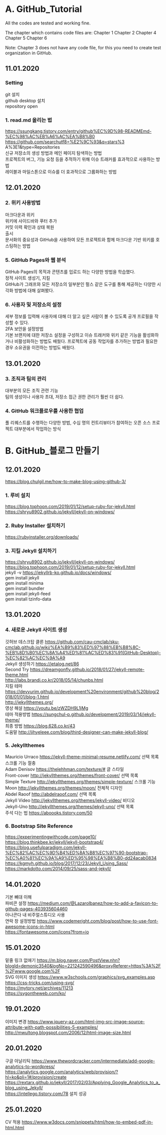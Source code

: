 # A. GitHub_Tutorial

All the codes are tested and working fine.

The chapter which contains code files are:
Chapter 1
Chapter 2
Chapter 4
Chapter 5
Chapter 6

Note: Chapter 3 does not have any code file, for this you need to create test organization in GitHub.

## 11.01.2020
### Setting
git 설치     
github desktop 설치     
repository open      

### 1. read.md 올리는 법
   https://ssungkang.tistory.com/entry/github%EC%9D%98-READMEmd-%EC%98%AC%EB%A6%AC%EA%B8%B0      
   https://github.com/searchutf8=%E2%9C%93&q=stars%3 A%3E1&type=Repositories      
   신규 저장소의 생성 방법과 메인 페이지 탐색하는 방법      
   프로젝트의 버그, 기능 요청 등을 추적하기 위해 이슈 트래커를 효과적으로 사용하는 방법      
   레이블과 마일스톤으로 이슈를 더 효과적으로 그룹화하는 방법
   
## 12.01.2020

### 2. 위키 사용방법
   마크다운과 위키      
   위키에 사이드바와 푸터 추가      
   커밋 이력 확인과 상태 복원       
   출시      
   문서화의 중요성과  GitHub을 사용하여 모든 프로젝트와 함께 마크다운 기반 위키를 호스팅하는 방법     
   
### 5. GitHub Pages와 웹 분석
   GitHub Pages의 목적과 콘텐츠를 업로드 하는 다양한 방법을 학습했다.     
   정적 사이트 생성기, 지킬      
   GitHub가 그래프와 모든 저장소의 일부분인 펄스 같은 도구를 통해 제공하는 다양한 시각화 방법에 대해 살펴봤다.     
   
### 6. 사용자 및 저장소의 설정
   세부 정보를 입력해 사용자에 대해 더 알고 싶은 사람이 볼 수 있도록 공개 프로필을 작성할 수 있다.     
   2FA 보안을 설정방법     
   기본 브랜치에 대한 저장소 설정을 구성하고 이슈 트래커와 위키 같은 기능을 활성화하거나 비활성화하는 방법도 배웠다. 프로젝트에 공동 작업자를 추가하는 방법과 필요한 경우 소유권을 이전하는 방법도 배웠다.       

## 13.01.2020
### 3. 조직과 팀의 관리
   대부분의 모든 조직 관련 기능     
   팀의 생성이나 사용자 초대, 저장소 접근 권한 관리가 훨씬 더 쉽다.     
   
### 4. GitHub 워크플로우를 사용한 협업
   풀 리퀘스트를 수행하는 다양한 방법, 수십 명의 컨트리뷰터가 참여하는 오픈 소스 프로젝트 대부분에서 작업하는 방식      
   


# B. GitHub_블로그 만들기

## 12.01.2020
   https://blog.chulgil.me/how-to-make-blog-using-github-3/      

### 1. 루비 설치     
   https://blog.tophoon.com/2019/01/12/setup-ruby-for-jekyll.html        
   https://shryu8902.github.io/jekyll/jekyll-on-windows/
### 2. Ruby Installer 설치하기       
   https://rubyinstaller.org/downloads/          
### 3. 지킬 Jekyll 설치하기            
   https://shryu8902.github.io/jekyll/jekyll-on-windows/     
   https://blog.tophoon.com/2019/01/12/setup-ruby-for-jekyll.html     
   jekyll -v    https://jekyllrb-ko.github.io/docs/windows/      
   gem install jekyll     
   gem install minima     
   gem install bundler     
   gem install jekyll-feed     
   gem install tzinfo-data     

## 13.01.2020     

### 4. 새로운 Jekyll 사이트 생성     
   깃허브 데스크탑 클론 https://github.com/cau-cmclab/sku-cmclab.github.io/wiki/%EA%B9%83%ED%97%88%EB%B8%8C-%EB%8D%B0%EC%8A%A4%ED%81%AC%ED%83%91(GitHub-Desktop)-%EC%82%AC%EC%9A%A9      
   Jekyll 생성하기 https://jetalog.net/86     
   Second Try    https://dreamgonfly.github.io/2018/01/27/jekyll-remote-theme.html      
   http://labs.brandi.co.kr/2018/05/14/chunbs.html     
   지킬 테마 https://devyurim.github.io/development%20environment/github%20blog/2018/01/01/blog-1.html     
   http://jekyllthemes.org/     
   영상 해설 https://youtu.be/zWZDH9L1jMg      
   테마 적용방법 https://sungchul-p.github.io/development/2019/03/14/jekyll-theme/       
   최종 방법 https://blog.628.co.kr/43         
   도움말 http://jihyeleee.com/blog/third-designer-can-make-jekyll-blog/       

### 5. Jekyllthemes
   Mauricio Urraco https://jekyll-theme-minimal-resume.netlify.com/ 선택 목록 스크롤 기능 절충    
   Adam Denisov https://thelehhman.com/texture/# 글 스타일    
   Front-cover http://jekyllthemes.org/themes/front-cover/ 선택 목록     
   Simple Texture http://jekyllthemes.org/themes/simple-texture/ 스크롤 기능    
   Moon http://jekyllthemes.org/themes/moon/ 전체적 디자인    
   Abdel Raoof http://abdelraoof.com/ 선택 목록    
   Jekyll Video http://jekyllthemes.org/themes/jekyll-video/ 비디오     
   Jekyll-Uno http://jekyllthemes.org/themes/jekyll-uno/ 선택 목록     
   주석 다는 법 https://aboooks.tistory.com/50     
   
### 6. Bootstrap Site Reference     
   https://experimentingwithcode.com/page10/      
   https://blog.thinkbee.kr/jekyll/jekyll-bootstrap4/     
   https://blog.usefulparadigm.com/jekyll-%EC%82%AC%EC%9D%B4%ED%8A%B8%EC%97%90-bootstrap-%EC%A0%81%EC%9A%A9%ED%95%98%EA%B8%B0-dd24acab0834     
   https://kgmyh.github.io/blog/2017/12/23/Jekyll_Using_Sass/      
   https://markdotto.com/2014/09/25/sass-and-jekyll/       
   
## 14.01.2020
   기본 뼈대 이해      
   파비콘 설정 https://medium.com/@LazaroIbanez/how-to-add-a-favicon-to-github-pages-403935604460        
   아나콘다 내 비주얼스튜디오 사용       
   연락 창 설정방법 https://www.codemeright.com/blog/post/how-to-use-font-awesome-icons-in-html      
   https://fontawesome.com/icons?from=io         
   
## 15.01.2020
   밑줄 링크 없애기 https://m.blog.naver.com/PostView.nhn?blogId=demonic3540&logNo=221242590496&proxyReferer=https%3A%2F%2Fwww.google.com%2F      
   SVG 이미지 생성 https://www.w3schools.com/graphics/svg_examples.asp      
   https://css-tricks.com/using-svg/      
   https://mytory.net/archives/11213      
   https://svgontheweb.com/ko/       
   
## 19.01.2020
   이미지 변경 https://www.jquery-az.com/html-img-src-image-source-attribute-with-path-possibilities-5-examples/
   http://mwultong.blogspot.com/2006/12/html-image-size.html
   
## 20.01.2020
   구글 아날리틱 https://www.thewordcracker.com/intermediate/add-google-analytics-to-wordpress/         
   https://analytics.google.com/analytics/web/provision/?hl=ko&pli=1#/provision/create            
   https://rextarx.github.io/jekyll/2017/02/03/Applying_Google_Analytics_to_a_blog_using_Jekyll/     
   https://intellego.tistory.com/78 설치 성공      
   
## 25.01.2020
   CV 적용 https://www.w3docs.com/snippets/html/how-to-embed-pdf-in-html.html
